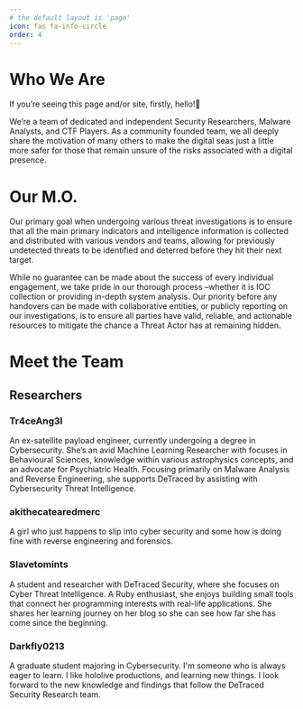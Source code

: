 ```yaml
---
# the default layout is 'page'
icon: fas fa-info-circle
order: 4
---
```


# Who We Are
If you’re seeing this page and/or site, firstly, hello!👋

We’re a team of dedicated and independent Security Researchers, Malware Analysts, and CTF Players. As a community founded team, we all deeply share the motivation of many others to make the digital seas just a little more safer for those that remain unsure of the risks associated with a digital presence.

# Our M.O.
Our primary goal when undergoing various threat investigations is to ensure that all the main primary indicators and intelligence information is collected and distributed with various vendors and teams, allowing for previously undetected threats to be identified and deterred before they hit their next target.

While no guarantee can be made about the success of every individual engagement, we take pride in our thorough process –whether it is IOC collection or providing in-depth system analysis. Our priority before any handovers can be made with collaborative entities, or publicly reporting on our investigations, is to ensure all parties have valid, reliable, and actionable resources to mitigate the chance a Threat Actor has at remaining hidden.

# Meet the Team
## Researchers
### Tr4ceAng3l
An ex-satellite payload engineer, currently undergoing a degree in Cybersecurity. She’s an avid Machine Learning Researcher with focuses in Behavioural Sciences, knowledge within various astrophysics concepts, and an advocate for Psychiatric Health. Focusing primarily on Malware Analysis and Reverse Engineering, she supports DeTraced by assisting with Cybersecurity Threat Intelligence.

### akithecatearedmerc
A girl who just happens to slip into cyber security and some how is doing fine with reverse engineering and forensics.

### Slavetomints
A student and researcher with DeTraced Security, where she focuses on Cyber Threat Intelligence. A Ruby enthusiast, she enjoys building small tools that connect her programming interests with real-life applications. She shares her learning journey on her blog so she can see how far she has come since the beginning.

### Darkfly0213
A graduate student majoring in Cybersecurity. I'm someone who is always eager to learn. I like hololive productions, and learning new things. I look forward to the new knowledge and findings that follow the DeTraced Security Research team.
